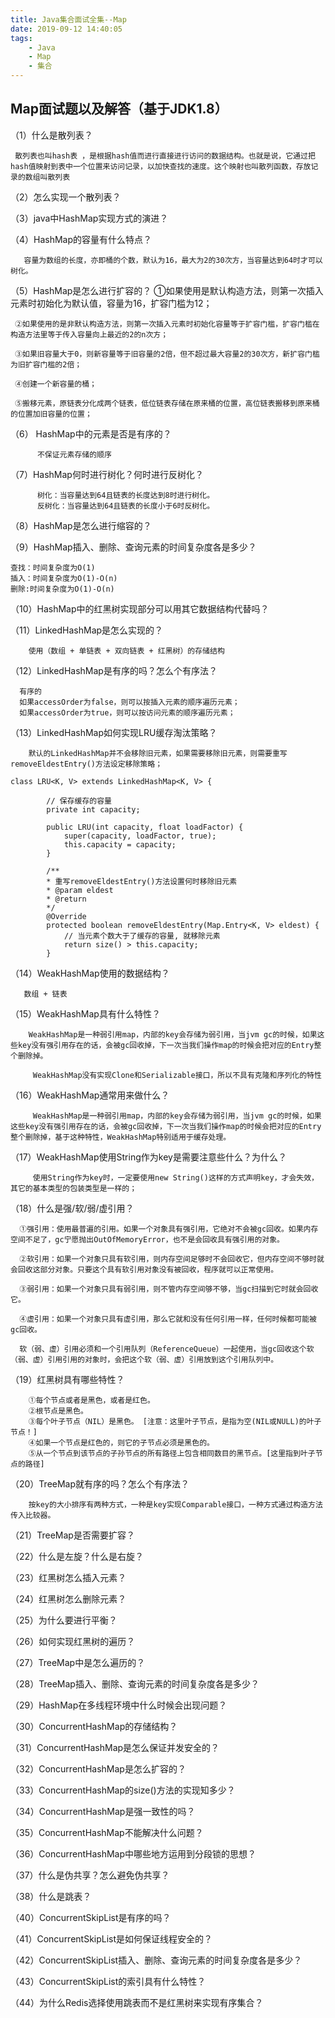 ```yaml
---
title: Java集合面试全集--Map
date: 2019-09-12 14:40:05 
tags: 
    - Java 
    - Map
    - 集合
---
```


## Map面试题以及解答（基于JDK1.8） ##

（1）什么是散列表？
    
     散列表也叫hash表 ，是根据hash值而进行直接进行访问的数据结构。也就是说，它通过把hash值映射到表中一个位置来访问记录，以加快查找的速度。这个映射也叫散列函数，存放记录的数组叫散列表

（2）怎么实现一个散列表？

（3）java中HashMap实现方式的演进？

（4）HashMap的容量有什么特点？

       容量为数组的长度，亦即桶的个数，默认为16，最大为2的30次方，当容量达到64时才可以树化。

（5）HashMap是怎么进行扩容的？
	 ①如果使用是默认构造方法，则第一次插入元素时初始化为默认值，容量为16，扩容门槛为12；

	 ②如果使用的是非默认构造方法，则第一次插入元素时初始化容量等于扩容门槛，扩容门槛在构造方法里等于传入容量向上最近的2的n次方；

	 ③如果旧容量大于0，则新容量等于旧容量的2倍，但不超过最大容量2的30次方，新扩容门槛为旧扩容门槛的2倍；

	 ④创建一个新容量的桶；

	 ⑤搬移元素，原链表分化成两个链表，低位链表存储在原来桶的位置，高位链表搬移到原来桶的位置加旧容量的位置；


（6） HashMap中的元素是否是有序的？
         
          不保证元素存储的顺序

（7）HashMap何时进行树化？何时进行反树化？

          树化：当容量达到64且链表的长度达到8时进行树化。
          反树化：当容量达到64且链表的长度小于6时反树化。

（8）HashMap是怎么进行缩容的？

（9）HashMap插入、删除、查询元素的时间复杂度各是多少？

    查找：时间复杂度为O(1)
    插入：时间复杂度为O(1)-O(n)
    删除:时间复杂度为O(1)-O(n)

（10）HashMap中的红黑树实现部分可以用其它数据结构代替吗？

（11）LinkedHashMap是怎么实现的？
       
        使用（数组 + 单链表 + 双向链表 + 红黑树）的存储结构

（12）LinkedHashMap是有序的吗？怎么个有序法？
  
      有序的
      如果accessOrder为false，则可以按插入元素的顺序遍历元素；
      如果accessOrder为true，则可以按访问元素的顺序遍历元素； 


（13）LinkedHashMap如何实现LRU缓存淘汰策略？
         
        默认的LinkedHashMap并不会移除旧元素，如果需要移除旧元素，则需要重写removeEldestEntry()方法设定移除策略；

	class LRU<K, V> extends LinkedHashMap<K, V> {
		
		    // 保存缓存的容量
		    private int capacity;
		
		    public LRU(int capacity, float loadFactor) {
		        super(capacity, loadFactor, true);
		        this.capacity = capacity;
		    }
		
		    /**
		    * 重写removeEldestEntry()方法设置何时移除旧元素
		    * @param eldest
		    * @return
		    */
		    @Override
		    protected boolean removeEldestEntry(Map.Entry<K, V> eldest) {
		        // 当元素个数大于了缓存的容量, 就移除元素
		        return size() > this.capacity;
		    }


（14）WeakHashMap使用的数据结构？
       
       数组 + 链表

（15）WeakHashMap具有什么特性？
        
        WeakHashMap是一种弱引用map，内部的key会存储为弱引用，当jvm gc的时候，如果这些key没有强引用存在的话，会被gc回收掉，下一次当我们操作map的时候会把对应的Entry整个删除掉。
        
         WeakHashMap没有实现Clone和Serializable接口，所以不具有克隆和序列化的特性

（16）WeakHashMap通常用来做什么？
 
         WeakHashMap是一种弱引用map，内部的key会存储为弱引用，当jvm gc的时候，如果这些key没有强引用存在的话，会被gc回收掉，下一次当我们操作map的时候会把对应的Entry整个删除掉，基于这种特性，WeakHashMap特别适用于缓存处理。

（17）WeakHashMap使用String作为key是需要注意些什么？为什么？

         使用String作为key时，一定要使用new String()这样的方式声明key，才会失效，其它的基本类型的包装类型是一样的；

（18）什么是强/软/弱/虚引用？

      ①强引用：使用最普遍的引用。如果一个对象具有强引用，它绝对不会被gc回收。如果内存空间不足了，gc宁愿抛出OutOfMemoryError，也不是会回收具有强引用的对象。

	  ②软引用：如果一个对象只具有软引用，则内存空间足够时不会回收它，但内存空间不够时就会回收这部分对象。只要这个具有软引用对象没有被回收，程序就可以正常使用。

	  ③弱引用：如果一个对象只具有弱引用，则不管内存空间够不够，当gc扫描到它时就会回收它。

      ④虚引用：如果一个对象只具有虚引用，那么它就和没有任何引用一样，任何时候都可能被gc回收。

      软（弱、虚）引用必须和一个引用队列（ReferenceQueue）一起使用，当gc回收这个软（弱、虚）引用引用的对象时，会把这个软（弱、虚）引用放到这个引用队列中。

（19）红黑树具有哪些特性？

	 	①每个节点或者是黑色，或者是红色。
		②根节点是黑色。
		③每个叶子节点（NIL）是黑色。 [注意：这里叶子节点，是指为空(NIL或NULL)的叶子节点！]
		④如果一个节点是红色的，则它的子节点必须是黑色的。
		⑤从一个节点到该节点的子孙节点的所有路径上包含相同数目的黑节点。[这里指到叶子节点的路径]

（20）TreeMap就有序的吗？怎么个有序法？
     	
		按key的大小排序有两种方式，一种是key实现Comparable接口，一种方式通过构造方法传入比较器。

（21）TreeMap是否需要扩容？

（22）什么是左旋？什么是右旋？

（23）红黑树怎么插入元素？

（24）红黑树怎么删除元素？

（25）为什么要进行平衡？

（26）如何实现红黑树的遍历？

（27）TreeMap中是怎么遍历的？

（28）TreeMap插入、删除、查询元素的时间复杂度各是多少？

（29）HashMap在多线程环境中什么时候会出现问题？

（30）ConcurrentHashMap的存储结构？

（31）ConcurrentHashMap是怎么保证并发安全的？

（32）ConcurrentHashMap是怎么扩容的？

（33）ConcurrentHashMap的size()方法的实现知多少？

（34）ConcurrentHashMap是强一致性的吗？

（35）ConcurrentHashMap不能解决什么问题？

（36）ConcurrentHashMap中哪些地方运用到分段锁的思想？

（37）什么是伪共享？怎么避免伪共享？

（38）什么是跳表？

（40）ConcurrentSkipList是有序的吗？

（41）ConcurrentSkipList是如何保证线程安全的？

（42）ConcurrentSkipList插入、删除、查询元素的时间复杂度各是多少？

（43）ConcurrentSkipList的索引具有什么特性？

（44）为什么Redis选择使用跳表而不是红黑树来实现有序集合？

